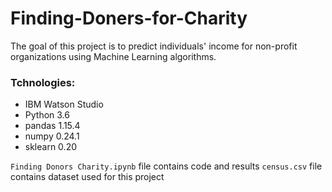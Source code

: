# Finding-Doners-for-Charity

The goal of this project is to predict individuals' income for non-profit organizations using Machine Learning algorithms.

### Tchnologies:
* IBM Watson Studio
* Python 3.6
* pandas 1.15.4
* numpy 0.24.1
* sklearn 0.20

`Finding Donors Charity.ipynb` file contains code and results
`census.csv` file contains dataset used for this project
